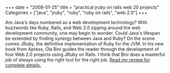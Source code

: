 +++
date = "2008-01-25"
title = "practical jruby on rails web 20 projects"
Categories = ["java", "jruby", "ruby", "ruby on rails", "web 2.0"]
+++

Are Java's days numbered as a web development technology? With buzzwords like Ruby, Rails, and Web 2.0 zipping around the web development community, one may begin to wonder. Could Java's lifespan be extended by finding synergy between Java and Ruby? On the scene comes JRuby, the definitive implementation of Ruby for the JVM. In his new book from Apress, Ola Bini guides the reader through the development of four Web 2.0 projects using JRuby on Rails. I think that Bini does a masterful job of always using the right tool for the right job. [Read my review for complete details.](http://java.dzone.com/reviews/practical-jruby-rails-web-20-p)
